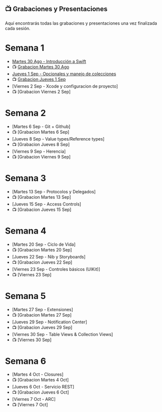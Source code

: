 ## 📺 Grabaciones y Presentaciones
Aquí encontrarás todas las grabaciones y presentaciones una vez finalizada cada sesión.

# Semana 1
- [Martes 30 Ago - Introducción a Swift](https://drive.google.com/file/d/1wjF9k6weNs7a_TxiOM2S6c_UYYFx4g6z/view?usp=sharing)
- 📺 [Grabacion Martes 30 Ago](https://drive.google.com/file/d/1rdcJmIOvH5koUpASDvc8yK1ngJRIimrP/view?usp=sharing)
- [Jueves 1 Sep - Opcionales y manejo de colecciones](https://drive.google.com/file/d/1yz6RahLr6pW-wRfjHBe4tAaQEivsgAdX/view?usp=sharing)
- 📺 [Grabacion Jueves 1 Sep](https://drive.google.com/file/d/1waDnEDel4Z7L0DpBFncyaZiqU0q0NUsS/view?usp=sharing)
- [Viernes 2 Sep - Xcode y configuracion de proyecto]
- 📺 [Grabacion Viernes 2 Sep]

# Semana 2
- [Martes 6 Sep - Git + Github]
- 📺 [Grabacion Martes 6 Sep]
- [Jueves 8 Sep - Value types/Reference types]
- 📺 [Grabacion Jueves 8 Sep]
- [Viernes 9 Sep - Herencia]
- 📺 [Grabacion Viernes 9 Sep]

# Semana 3
- [Martes 13 Sep - Protocolos y Delegados]
- 📺 [Grabacion Martes 13 Sep]
- [Jueves 15 Sep - Access Controls]
- 📺 [Grabacion Jueves 15 Sep]


# Semana 4
- [Martes 20 Sep - Ciclo de Vida]
- 📺 [Grabacion Martes 20 Sep]
- [Jueves 22 Sep - Nib y Storyboards]
- 📺 [Grabacion Jueves 22 Sep]
- [Viernes 23 Sep - Controles básicos (UIKit)]
- 📺 [Viernes 23 Sep]

# Semana 5
- [Martes 27 Sep - Extensiones]
- 📺 [Grabacion Martes 27 Sep]
- [Jueves 29 Sep - Notification Center]
- 📺 [Grabacion Jueves 29 Sep]
- [Viernes 30 Sep - Table Views & Collection Views]
- 📺 [Viernes 30 Sep]

# Semana 6
- [Martes 4 Oct - Closures]
- 📺 [Grabacion Martes 4 Oct]
- [Jueves 6 Oct - Servicio REST]
- 📺 [Grabacion Jueves 6 Oct]
- [Viernes 7 Oct - ARC]
- 📺 [Viernes 7 Oct]

